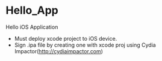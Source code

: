 # Hello_App
Hello iOS Application
* Must deploy xcode project to iOS device.
* Sign .ipa file by creating one with xcode proj using Cydia Impactor(http://cydiaimpactor.com)
